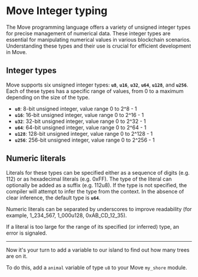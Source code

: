 # Move Integer typing

The Move programming language offers a variety of unsigned integer types for precise management of numerical data. These integer types are essential for manipulating numerical values in various blockchain scenarios. Understanding these types and their use is crucial for efficient development in Move.

## **Integer types**

Move supports six unsigned integer types: **`u8`**, **`u16`**, **`u32`**, **`u64`**, **`u128`**, and **`u256`**. Each of these types has a specific range of values, from 0 to a maximum depending on the size of the type.

- **`u8`**: 8-bit unsigned integer, value range 0 to 2^8 - 1
- **`u16`**: 16-bit unsigned integer, value range 0 to 2^16 - 1
- **`u32`**: 32-bit unsigned integer, value range 0 to 2^32 - 1
- **`u64`**: 64-bit unsigned integer, value range 0 to 2^64 - 1
- **`u128`**: 128-bit unsigned integer, value range 0 to 2^128 - 1
- **`u256`**: 256-bit unsigned integer, value range 0 to 2^256 - 1

## **Numeric literals**

Literals for these types can be specified either as a sequence of digits (e.g. 112) or as hexadecimal literals (e.g. 0xFF). The type of the literal can optionally be added as a suffix (e.g. 112u8). If the type is not specified, the compiler will attempt to infer the type from the context. In the absence of clear inference, the default type is **`u64`**.

Numeric literals can be separated by underscores to improve readability (for example, 1_234_567, 1_000u128, 0xAB_CD_12_35).

If a literal is too large for the range of its specified (or inferred) type, an error is signaled.

---

Now it's your turn to add a variable to our island to find out how many trees are on it.

To do this, add a `animal` variable of type `u8` to your Move `my_shore` module.